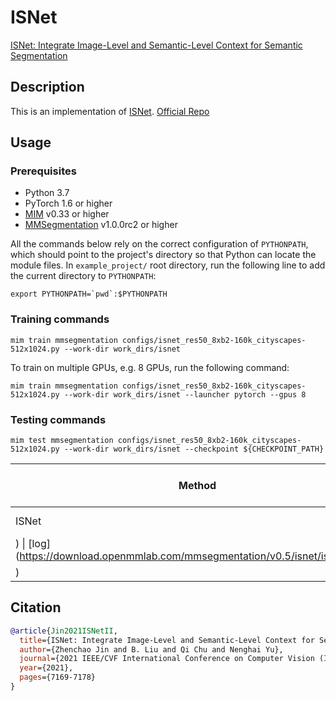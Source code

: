 # ISNet

[ISNet: Integrate Image-Level and Semantic-Level Context for Semantic Segmentation](https://arxiv.org/pdf/2108.12382.pdf)

## Description

<!-- Share any information you would like others to know. For example:

Author: @xxx.

This is an implementation of \[XXX\]. -->

This is an implementation of [ISNet](https://arxiv.org/pdf/2108.12382.pdf).
[Official Repo](https://github.com/SegmentationBLWX/sssegmentation)

## Usage

<!-- For a typical model, this section should contain the commands for training and testing. You are also suggested to dump your environment specification to env.yml by `conda env export > env.yml`. -->

### Prerequisites

- Python 3.7
- PyTorch 1.6 or higher
- [MIM](https://github.com/open-mmlab/mim) v0.33 or higher
- [MMSegmentation](https://github.com/open-mmlab/mmsegmentation) v1.0.0rc2 or higher

All the commands below rely on the correct configuration of `PYTHONPATH`, which should point to the project's directory so that Python can locate the module files. In `example_project/` root directory, run the following line to add the current directory to `PYTHONPATH`:

```shell
export PYTHONPATH=`pwd`:$PYTHONPATH
```

### Training commands

```shell
mim train mmsegmentation configs/isnet_res50_8xb2-160k_cityscapes-512x1024.py --work-dir work_dirs/isnet
```

To train on multiple GPUs, e.g. 8 GPUs, run the following command:

```shell
mim train mmsegmentation configs/isnet_res50_8xb2-160k_cityscapes-512x1024.py --work-dir work_dirs/isnet --launcher pytorch --gpus 8
```

### Testing commands

```shell
mim test mmsegmentation configs/isnet_res50_8xb2-160k_cityscapes-512x1024.py --work-dir work_dirs/isnet --checkpoint ${CHECKPOINT_PATH}
```

<!-- List the results as usually done in other model's README. [Example](https://github.com/open-mmlab/mmsegmentation/tree/dev-1.x/configs/fcn#results-and-models)

You should claim whether this is based on the pre-trained weights, which are converted from the official release; or it's a reproduced result obtained from retraining the model in this project. -->

| Method                                                                             | Backbone | Crop Size | Lr schd | Mem (GB) | Inf time (fps) |  mIoU | mIoU(ms+flip) | config                                                         | download                                                                        |
| ---------------------------------------------------------------------------------- | -------- | --------- | ------: | -------- | -------------- | ----: | ------------: | -------------------------------------------------------------- | ------------------------------------------------------------------------------- |
| ISNet                                                                              | R-50-D8  | 512x1024  |       - | -        | -              | 79.32 |         80.88 | [config](configs/isnet_res50_8xb2-160k_cityscapes-512x1024.py) | \[model\](https://download.openmmlab.com/mmsegmentation/v0.5/isnet/isne_xxx.pth |
| ) \| \[log\](https://download.openmmlab.com/mmsegmentation/v0.5/isnet/isne_xxx.pth |          |           |         |          |                |       |               |                                                                |                                                                                 |
| )                                                                                  |          |           |         |          |                |       |               |                                                                |                                                                                 |

## Citation

<!-- You may remove this section if not applicable. -->

```bibtex
@article{Jin2021ISNetII,
  title={ISNet: Integrate Image-Level and Semantic-Level Context for Semantic Segmentation},
  author={Zhenchao Jin and B. Liu and Qi Chu and Nenghai Yu},
  journal={2021 IEEE/CVF International Conference on Computer Vision (ICCV)},
  year={2021},
  pages={7169-7178}
}
```
